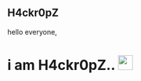 ## H4ckr0pZ

hello everyone,

#                                   i am H4ckr0pZ.. <img src="https://raw.githubusercontent.com/MartinHeinz/MartinHeinz/master/wave.gif" width="30px">
